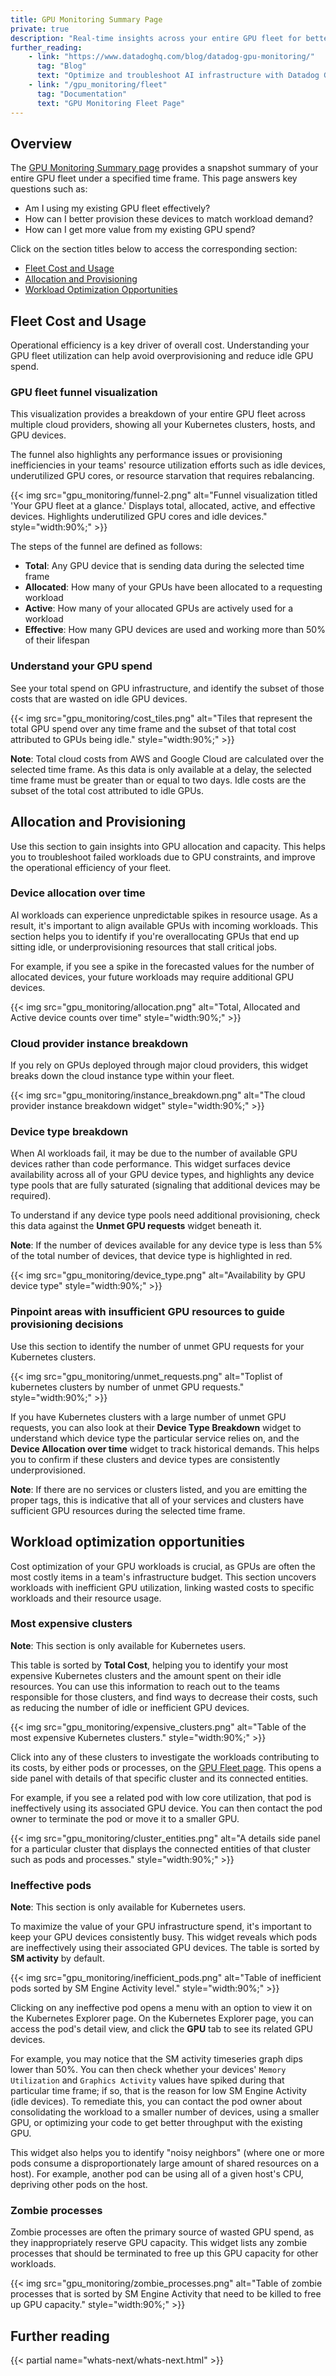 ```yaml
---
title: GPU Monitoring Summary Page
private: true
description: "Real-time insights across your entire GPU fleet for better provisioning and cost optimization"
further_reading:
    - link: "https://www.datadoghq.com/blog/datadog-gpu-monitoring/"
      tag: "Blog"
      text: "Optimize and troubleshoot AI infrastructure with Datadog GPU Monitoring"
    - link: "/gpu_monitoring/fleet"
      tag: "Documentation"
      text: "GPU Monitoring Fleet Page"
---
```


## Overview

The [GPU Monitoring Summary page][0] provides a snapshot summary of your entire GPU fleet under a specified time frame. This page answers key questions such as: 
- Am I using my existing GPU fleet effectively?
- How can I better provision these devices to match workload demand?
- How can I get more value from my existing GPU spend?

Click on the section titles below to access the corresponding section: 
- [Fleet Cost and Usage](#fleet-cost-and-usage)
- [Allocation and Provisioning](#allocation-and-provisioning)
- [Workload Optimization Opportunities](#workload-optimization-opportunities)

## Fleet Cost and Usage

Operational efficiency is a key driver of overall cost. Understanding your GPU fleet utilization can help avoid overprovisioning and reduce idle GPU spend.

### GPU fleet funnel visualization

This visualization provides a breakdown of your entire GPU fleet across multiple cloud providers, showing all your Kubernetes clusters, hosts, and GPU devices.

The funnel also highlights any performance issues or provisioning inefficiencies in your teams' resource utilization efforts such as idle devices, underutilized GPU cores, or resource starvation that requires rebalancing.

{{< img src="gpu_monitoring/funnel-2.png" alt="Funnel visualization titled 'Your GPU fleet at a glance.' Displays total, allocated, active, and effective devices. Highlights underutilized GPU cores and idle devices." style="width:90%;" >}}

The steps of the funnel are defined as follows: 
- **Total**: Any GPU device that is sending data during the selected time frame
- **Allocated**: How many of your GPUs have been allocated to a requesting workload
- **Active**: How many of your allocated GPUs are actively used for a workload
- **Effective**: How many GPU devices are used and working more than 50% of their lifespan

### Understand your GPU spend

See your total spend on GPU infrastructure, and identify the subset of those costs that are wasted on idle GPU devices.

{{< img src="gpu_monitoring/cost_tiles.png" alt="Tiles that represent the total GPU spend over any time frame and the subset of that total cost attributed to GPUs being idle." style="width:90%;" >}}

**Note**: Total cloud costs from AWS and Google Cloud are calculated over the selected time frame. As this data is only available at a delay, the selected time frame must be greater than or equal to two days. Idle costs are the subset of the total cost attributed to idle GPUs.

## Allocation and Provisioning

Use this section to gain insights into GPU allocation and capacity. This helps you to troubleshoot failed workloads due to GPU constraints, and improve the operational efficiency of your fleet.

### Device allocation over time

AI workloads can experience unpredictable spikes in resource usage. As a result, it's important to align available GPUs with incoming workloads. This section helps you to identify if you're overallocating GPUs that end up sitting idle, or underprovisioning resources that stall critical jobs. 

For example, if you see a spike in the forecasted values for the number of allocated devices, your future workloads may require additional GPU devices. 

{{< img src="gpu_monitoring/allocation.png" alt="Total, Allocated and Active device counts over time" style="width:90%;" >}}

### Cloud provider instance breakdown 

If you rely on GPUs deployed through major cloud providers, this widget breaks down the cloud instance type within your fleet.

{{< img src="gpu_monitoring/instance_breakdown.png" alt="The cloud provider instance breakdown widget" style="width:90%;" >}}

### Device type breakdown

When AI workloads fail, it may be due to the number of available GPU devices rather than code performance. This widget surfaces device availability across all of your GPU device types, and highlights any device type pools that are fully saturated (signaling that additional devices may be required). 

To understand if any device type pools need additional provisioning, check this data against the **Unmet GPU requests** widget beneath it.

**Note**: If the number of devices available for any device type is less than 5% of the total number of devices, that device type is highlighted in red.

{{< img src="gpu_monitoring/device_type.png" alt="Availability by GPU device type" style="width:90%;" >}}

### Pinpoint areas with insufficient GPU resources to guide provisioning decisions

Use this section to identify the number of unmet GPU requests for your Kubernetes clusters. 

{{< img src="gpu_monitoring/unmet_requests.png" alt="Toplist of kubernetes clusters by number of unmet GPU requests." style="width:90%;" >}}

If you have Kubernetes clusters with a large number of unmet GPU requests, you can also look at their **Device Type Breakdown** widget to understand which device type the particular service relies on, and the **Device Allocation over time** widget to track historical demands. This helps you to confirm if these clusters and device types are consistently underprovisioned.

**Note**: If there are no services or clusters listed, and you are emitting the proper tags, this is indicative that all of your services and clusters have sufficient GPU resources during the selected time frame. 

## Workload optimization opportunities

Cost optimization of your GPU workloads is crucial, as GPUs are often the most costly items in a team's infrastructure budget. This section uncovers workloads with inefficient GPU utilization, linking wasted costs to specific workloads and their resource usage.

### Most expensive clusters

**Note**: This section is only available for Kubernetes users.

This table is sorted by **Total Cost**, helping you to identify your most expensive Kubernetes clusters and the amount spent on their idle resources. You can use this information to reach out to the teams responsible for those clusters, and find ways to decrease their costs, such as reducing the number of idle or inefficient GPU devices.

{{< img src="gpu_monitoring/expensive_clusters.png" alt="Table of the most expensive Kubernetes clusters." style="width:90%;" >}}

Click into any of these clusters to investigate the workloads contributing to its costs, by either pods or processes, on the [GPU Fleet page][1]. This opens a side panel with details of that specific cluster and its connected entities. 

For example, if you see a related pod with low core utilization, that pod is ineffectively using its associated GPU device. You can then contact the pod owner to terminate the pod or move it to a smaller GPU.

{{< img src="gpu_monitoring/cluster_entities.png" alt="A details side panel for a particular cluster that displays the connected entities of that cluster such as pods and processes." style="width:90%;" >}}

### Ineffective pods

**Note**: This section is only available for Kubernetes users.

To maximize the value of your GPU infrastructure spend, it's important to keep your GPU devices consistently busy. This widget reveals which pods are ineffectively using their associated GPU devices. The table is sorted by **SM activity** by default. 

{{< img src="gpu_monitoring/inefficient_pods.png" alt="Table of inefficient pods sorted by SM Engine Activity level." style="width:90%;" >}}

Clicking on any ineffective pod opens a menu with an option to view it on the Kubernetes Explorer page. On the Kubernetes Explorer page, you can access the pod's detail view, and click the **GPU** tab to see its related GPU devices. 

For example, you may notice that the SM activity timeseries graph dips lower than 50%. You can then check whether your devices' `Memory Utilization` and `Graphics Activity` values have spiked during that particular time frame; if so, that is the reason for low SM Engine Activity (idle devices). To remediate this, you can contact the pod owner about consolidating the workload to a smaller number of devices, using a smaller GPU, or optimizing your code to get better throughput with the existing GPU.

This widget also helps you to identify "noisy neighbors" (where one or more pods consume a disproportionately large amount of shared resources on a host). For example, another pod can be using all of a given host's CPU, depriving other pods on the host.

### Zombie processes

Zombie processes are often the primary source of wasted GPU spend, as they inappropriately reserve GPU capacity. This widget lists any zombie processes that should be terminated to free up this GPU capacity for other workloads.

{{< img src="gpu_monitoring/zombie_processes.png" alt="Table of zombie processes that is sorted by SM Engine Activity that need to be killed to free up GPU capacity." style="width:90%;" >}}

## Further reading

{{< partial name="whats-next/whats-next.html" >}}

[0]: https://app.datadoghq.com/gpu-monitoring
[1]: https://app.datadoghq.com/gpu-monitoring?mConfigure=false&mPage=fleet
[2]: /gpu_monitoring/fleet/?tab=clustersidepanel
